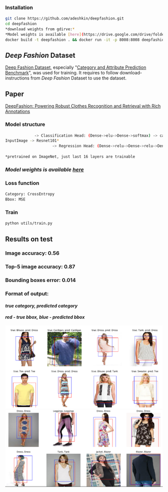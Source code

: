 ### Installation
```sh
git clone https://github.com/adeshkin/deepfashion.git
cd deepfashion 
*download weights from gdirve:*
*Model weights is available [here](https://drive.google.com/drive/folders/1YzwgfZ5GkVpvSsm7uXwf6Hd3tCC1PZzP?usp=sharing)*
docker build -t deepfashion . && docker run -it -p 8008:8008 deepfashion 
```
## *Deep Fashion* Dataset
[Deep Fashion Dataset](http://mmlab.ie.cuhk.edu.hk/projects/DeepFashion.html), especially "[Category and Attribute Prediction Benchmark](http://mmlab.ie.cuhk.edu.hk/projects/DeepFashion/AttributePrediction.html)", was used for training.
It requires to follow download-instructions from *Deep Fashion* Dataset to use the dataset.
## Paper
[DeepFashion: Powering Robust Clothes Recognition and Retrieval
with Rich Annotations](https://www.cv-foundation.org/openaccess/content_cvpr_2016/papers/Liu_DeepFashion_Powering_Robust_CVPR_2016_paper.pdf)
### Model structure
```sh
			 -> Classification Head: (Dense->elu->Dense->softmax) -> category
InputImage -> Resnet101* 
	                 -> Regression Head: (Dense->relu->Dense->relu->Dense) -> bbox(x1, y1, x2, y2)

*pretrained on ImageNet, just last 16 layers are trainable 
```

### *Model weights is available [here](https://drive.google.com/drive/folders/1YzwgfZ5GkVpvSsm7uXwf6Hd3tCC1PZzP?usp=sharing)*


### Loss function
```sh
Category: CrossEntropy
Bbox: MSE
```

### Train
```sh
python utils/train.py
```

## Results on test
### Image accuracy: 0.56
### Top-5 image accuracy: 0.87
### Bounding boxes error: 0.014
### Format of output:
#### *true category, predicted category*
#### *red - true bbox, blue - predicted bbox*
![Bbox1](/imgs/examples/10.png)
![Bbox2](/imgs/examples/example.png)


